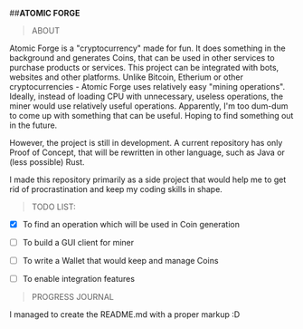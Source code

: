 ##**ATOMIC FORGE**
>ABOUT

Atomic Forge is a "cryptocurrency" made for fun. 
It does something in the background and generates 
Coins, that can be used in other services to purchase
products or services. This project can be integrated with
bots, websites and other platforms.
Unlike Bitcoin, Etherium or other cryptocurrencies - Atomic Forge
uses relatively easy "mining operations". Ideally, 
instead of loading CPU with unnecessary, useless operations, the miner
would use relatively useful operations. Apparently, I'm too dum-dum
to come up with something that can be useful. Hoping to find something out in the future.

However, the project is still in development. 
A current repository has only Proof of Concept, that will
be rewritten in other language, such as Java or (less possible) Rust.

I made this repository primarily as a side project
that would help me to get rid of procrastination 
and keep my coding skills in shape.


>TODO LIST:

-[x] To find an operation which will be used in Coin generation
 
-[ ] To build a GUI client for miner
 
-[ ] To write a Wallet that would keep and manage Coins
 
-[ ] To enable integration features

>PROGRESS JOURNAL

I managed to create the README.md with a proper markup :D